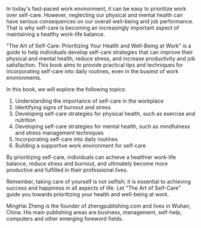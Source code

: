 
In today's fast-paced work environment, it can be easy to prioritize work over self-care. However, neglecting our physical and mental health can have serious consequences on our overall well-being and job performance. That is why self-care is becoming an increasingly important aspect of maintaining a healthy work-life balance.

"The Art of Self-Care: Prioritizing Your Health and Well-Being at Work" is a guide to help individuals develop self-care strategies that can improve their physical and mental health, reduce stress, and increase productivity and job satisfaction. This book aims to provide practical tips and techniques for incorporating self-care into daily routines, even in the busiest of work environments.

In this book, we will explore the following topics:

1. Understanding the importance of self-care in the workplace
2. Identifying signs of burnout and stress
3. Developing self-care strategies for physical health, such as exercise and nutrition
4. Developing self-care strategies for mental health, such as mindfulness and stress management techniques
5. Incorporating self-care into daily routines
6. Building a supportive work environment for self-care

By prioritizing self-care, individuals can achieve a healthier work-life balance, reduce stress and burnout, and ultimately become more productive and fulfilled in their professional lives.

Remember, taking care of yourself is not selfish; it is essential to achieving success and happiness in all aspects of life. Let "The Art of Self-Care" guide you towards prioritizing your health and well-being at work.

MingHai Zheng is the founder of zhengpublishing.com and lives in Wuhan, China. His main publishing areas are business, management, self-help, computers and other emerging foreword fields.
